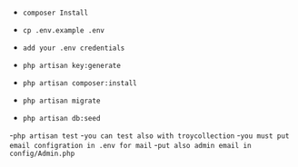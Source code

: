 - `composer Install`

- `cp .env.example .env`
- `add your .env credentials`
- `php artisan key:generate`
- `php artisan composer:install`
- `php artisan migrate`

- `php artisan db:seed`

-`php artisan test`
-`you can test also with troycollection`
-`you must put email configration in .env for mail`
-`put also admin email in config/Admin.php`